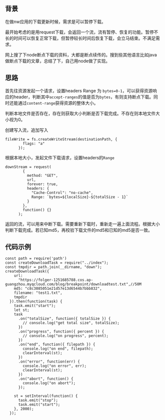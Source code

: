 
## 背景

在做nw应用的下载更新时候，需求是可以暂停下载。

最开始考虑的是用request下载，会返回一个流，流有暂停、恢复的功能。暂停不长的时间可以恢复正常下载，但暂停较长时间后恢复下载，会立马结束。不满足需求。

网上搜了下node断点下载的资料，大都是断点续传的。搜到些其他语言比如java做断点下载的文章，总结了下，自己用node做了实现。

## 思路

首先往资源发起一个请求，设置headers Range 为 `bytes=0-1`，可以获得资源响应的header，判断其中`accept-ranges`的值是否为`bytes`，有则支持断点下载。同时还能通过`content-range`获得资源的整体大小。

判断本地文件是否存在，存在则获取大小判断是否下载完成。不存在则本地文件大小视为0。

创建写入流，追加写入
```
fileWrite = fs.createWriteStream(destinationPath, {
        flags: "a"
      });
```
根据本地大小，发起文件下载请求，设置headers的`Range`
```
downStream = request(
        {
          method: "GET",
          url,
          forever: true,
          headers: {
            "Cache-Control": "no-cache",
            Range: `bytes=${localSize}-${totalSize - 1}`
          }
        },
        function() {}
      );
```

返回的流，可以用来中断下载。需要重新下载时，重新走一遍上面流程。根据大小判断下载完成。若已知md5，再校验下载文件的md5和已知的md5是否一致。

## 代码示例
```
const path = require('path')
const createDownloadTask = require("../index");
const tmpdir = path.join(__dirname, "down");
createDownloadTask({
    url:
      "https://folger-1251685788.cos.ap-guangzhou.myqcloud.com/blog/breakpoint/downloadtest.txt",//50M
    md5: "c8c3085051e21d57e13d6544b7bbb832",
    filename: "test1.txt",
    tmpdir
  }).then(function(task) {
    task.emit("start");
    let st;
    task
      .on("totalSize", function({ totalSize }) {
        // console.log("get total size", totalSize);
      })
      .on("progress", function({ percent }) {
        // console.log("on progress", percent);
      })
      .on("end", function({ filepath }) {
        console.log("on end", filepath);
        clearInterval(st);
      })
      .on("error", function(err) {
        console.log("on error", err);
        clearInterval(st);
      })
      .on("abort", function() {
        console.log("on abort");
      });

    st = setInterval(function() {
      task.emit("stop");
      task.emit("start");
    }, 2000);
  });
```
